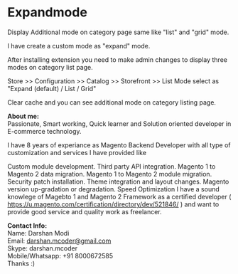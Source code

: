 # Expandmode

Display Additional mode on category page same like "list" and "grid" mode.

I have create a custom mode as "expand" mode.

After installing extension you need to make admin changes to display three modes on category list page.

Store >> Configuration >> Catalog >> Storefront >> List Mode select as "Expand (default) / List / Grid"

Clear cache and you can see additional mode on category listing page.

<b>About me:</b>
<br/>
Passionate, Smart working, Quick learner and Solution oriented developer in E-commerce technology.

I have 8 years of experiance as Magento Backend Developer with all type of customization and services I have provided like

Custom module development.
Third party API integration.
Magento 1 to Magento 2 data migration.
Magento 1 to Magento 2 module migration.
Security patch installation.
Theme integration and layout changes.
Magento version up-gradation or degradation.
Speed Optimization
I have a sound knowlege of Magebto 1 and Magento 2 Framework as a certified developer ( https://u.magento.com/certification/directory/dev/521846/ ) and want to provide good service and quality work as freelancer.

<b>Contact Info:</b>
<br/>
Name: Darshan Modi<br/>
Email: darshan.mcoder@gmail.com<br/>
Skype: darshan.mcoder<br/>
Mobile/Whatsapp: +91 8000672585<br/>
Thanks :)

